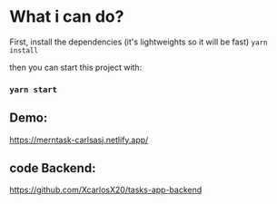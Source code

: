 # What i can do?
First, install the dependencies (it's lightweights so it will be fast)
<code>yarn install</code>

then you can start this project with:

### `yarn start`

## Demo: 
https://merntask-carlsasj.netlify.app/

## code Backend:
https://github.com/XcarlosX20/tasks-app-backend
